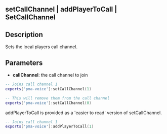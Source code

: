 ## setCallChannel | addPlayerToCall | SetCallChannel

## Description

Sets the local players call channel.

## Parameters

* **callChannel**: the call channel to join


```lua
-- Joins call channel 1
exports['pma-voice']:setCallChannel(1)

-- This will remove them from the call channel
exports['pma-voice']:setCallChannel(0)
```

addPlayerToCall is provided as a 'easier to read' version of setCallChannel.

```lua
-- Joins call channel 1
exports['pma-voice']:addPlayerToCall(1)
```